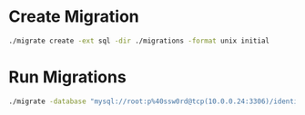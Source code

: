 # Create Migration
```bash
./migrate create -ext sql -dir ./migrations -format unix initial
```

# Run Migrations
```bash
./migrate -database "mysql://root:p%40ssw0rd@tcp(10.0.0.24:3306)/identity" -path migrations/ up
```